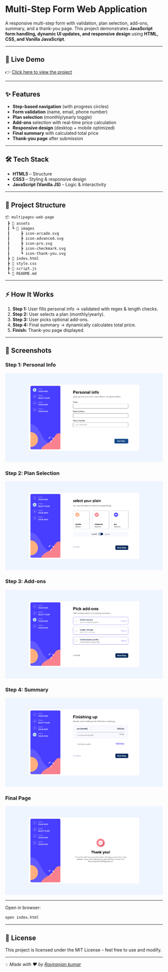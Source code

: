 # Multi-Step Form Web Application

A responsive multi-step form with validation, plan selection, add-ons, summary, and a thank-you page.
This project demonstrates **JavaScript form handling, dynamic UI updates, and responsive design** using **HTML, CSS, and Vanilla JavaScript**.

---

## 🚀 Live Demo

👉 [Click here to view the project](https://raviranjanmishra01.github.io/HTML-CSS-AND-JS_projects/02-Multi-page-calculater/)

---

## ✨ Features

* **Step-based navigation** (with progress circles)
* **Form validation** (name, email, phone number)
* **Plan selection** (monthly/yearly toggle)
* **Add-ons** selection with real-time price calculation
* **Responsive design** (desktop + mobile optimized)
* **Final summary** with calculated total price
* **Thank-you page** after submission

---

## 🛠️ Tech Stack

* **HTML5** – Structure
* **CSS3** – Styling & responsive design
* **JavaScript (Vanilla JS)** – Logic & interactivity

---

## 📂 Project Structure

```
📦 multipages-web-page
 ┣ 📂 assets
 ┃ ┗ 📂 images
 ┃     ┣ icon-arcade.svg
 ┃     ┣ icon-advanced.svg
 ┃     ┣ icon-pro.svg
 ┃     ┣ icon-checkmark.svg
 ┃     ┗ icon-thank-you.svg
 ┣ 📜 index.html
 ┣ 📜 style.css
 ┣ 📜 script.js
 ┗ 📜 README.md
```

---

## ⚡ How It Works

1. **Step 1:** User fills personal info → validated with regex & length checks.
2. **Step 2:** User selects a plan (monthly/yearly).
3. **Step 3:** User picks optional add-ons.
4. **Step 4:** Final summary → dynamically calculates total price.
5. **Finish:** Thank-you page displayed.

---

## 📸 Screenshots

### Step 1: Personal Info

![Step 1](./assets/Priview/demo-step1.png.png)

### Step 2: Plan Selection

![Step 2](./assets/Priview/demo-step2.png.png)

### Step 3: Add-ons

![Step 3](./assets/Priview/demo-step3.png.png)

### Step 4: Summary

![Step 4](./assets/Priview/demo-step4.png.png)

### Final Page

![Thank You](./assets/Priview/demo-step5.png.png)

---


Open in browser:

```bash
open index.html
```

---

## 📝 License

This project is licensed under the MIT License – feel free to use and modify.

---

💡 *Made with ❤️ by [Raviranjan kumar](https://github.com/your-username)*
